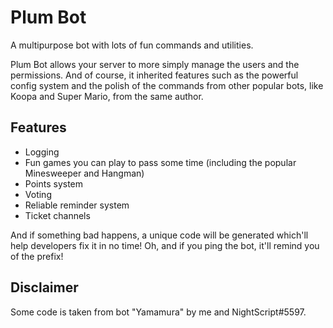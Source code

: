# Plum Bot

A multipurpose bot with lots of fun commands and utilities.

Plum Bot allows your server to more simply manage the users and the permissions.
And of course, it inherited features such as the powerful config system and the polish of the
commands from other popular bots, like Koopa and Super Mario, from the same author.

## Features

* Logging
* Fun games you can play to pass some time (including the popular Minesweeper and Hangman)
* Points system
* Voting
* Reliable reminder system
* Ticket channels

And if something bad happens, a unique code will be generated which'll help developers fix it in no time!
Oh, and if you ping the bot, it'll remind you of the prefix!

## Disclaimer

Some code is taken from bot "Yamamura" by me and NightScript#5597.
